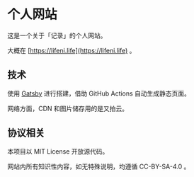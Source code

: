 # 个人网站

这是一个关于「记录」的个人网站。

大概在 [https://lifeni.life](https://lifeni.life) 。

## 技术

使用 [Gatsby](https://www.gatsbyjs.com/) 进行搭建，借助 GitHub Actions 自动生成静态页面。

网络方面，CDN 和图片储存用的是又拍云。

## 协议相关

本项目以 MIT License 开放源代码。

网站内所有知识性内容，如无特殊说明，均遵循 CC-BY-SA-4.0 。
